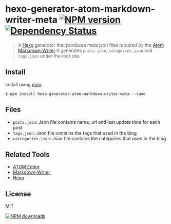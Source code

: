 hexo-generator-atom-markdown-writer-meta [![NPM version][npm-image]][npm-url] [![Dependency Status][depstat-image]][depstat-url]
========================================

> A [Hexo][hexo-url] generator that produces meta json files required by the [Atom][atom-url] [Markdown-Writer][markdown-writer-url]
> It generates `posts.json`, `categories.json` and `tags.json` under the root site.

## Install

Install using [npm][npm-url].

    $ npm install hexo-generator-atom-markdown-writer-meta --save

## Files

* `posts.json`: Json file contains name, url and last update time for each post
* `tags.json`: Json file contains the tags that used in the blog
* `cateogories.json`: Json file contains the categories that used in the blog

## Related Tools

* [ATOM Editor][atom-url]
* [Markdown-Writer][markdown-writer-url]
* [Hexo][hexo-url]

## License
MIT

[![NPM downloads][npm-downloads]][npm-url]

[homepage]: https://github.com/timnew/hexo-generator-atom-markdown-writer-meta

[npm-url]: https://npmjs.org/package/hexo-generator-atom-markdown-writer-meta
[npm-image]: http://img.shields.io/npm/v/hexo-generator-atom-markdown-writer-meta.svg?style=flat
[npm-downloads]: http://img.shields.io/npm/dm/hexo-generator-atom-markdown-writer-meta.svg?style=flat

[depstat-url]: https://gemnasium.com/timnew/hexo-generator-atom-markdown-writer-meta
[depstat-image]: http://img.shields.io/gemnasium/timnew/hexo-generator-atom-markdown-writer-meta

[atom-url]: https://atom.io/
[markdown-writer-url]: https://github.com/zhuochun/md-writer
[hexo-url]: http://hexo.io/
